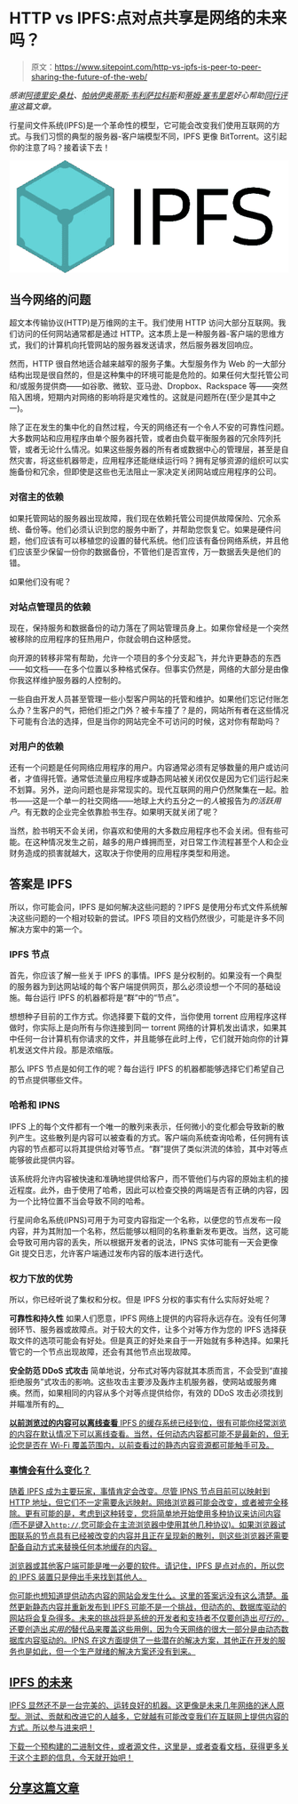 # HTTP vs IPFS:点对点共享是网络的未来吗？

> 原文：<https://www.sitepoint.com/http-vs-ipfs-is-peer-to-peer-sharing-the-future-of-the-web/>

*感谢[阿德里安·桑杜](https://www.sitepoint.com/author/asandu/)、[帕纳伊奥蒂斯·韦利萨拉科斯](https://www.sitepoint.com/author/pvelisarakos/)和[蒂姆·塞韦里恩](https://www.sitepoint.com/author/tseverien/)好心帮助[同行评审](https://www.sitepoint.com/introduction-to-sitepoints-peer-review/)这篇文章。*

行星间文件系统(IPFS)是一个革命性的模型，它可能会改变我们使用互联网的方式。与我们习惯的典型的服务器-客户端模型不同，IPFS 更像 BitTorrent。这引起你的注意了吗？接着读下去！

![IPFS logo](img/a164fa5359d2867046d2286ed2206710.png)

## 当今网络的问题

超文本传输协议(HTTP)是万维网的主干。我们使用 HTTP 访问大部分互联网。我们访问的任何网站通常都是通过 HTTP。这本质上是一种服务器-客户端的思维方式，我们的计算机向托管网站的服务器发送请求，然后服务器发回响应。

然而，HTTP 很自然地适合越来越窄的服务子集。大型服务作为 Web 的一大部分结构出现是很自然的，但是这种集中的环境可能是危险的。如果任何大型托管公司和/或服务提供商——如谷歌、微软、亚马逊、Dropbox、Rackspace 等——突然陷入困境，短期内对网络的影响将是灾难性的。这就是问题所在(至少是其中之一)。

除了正在发生的集中化的自然过程，今天的网络还有一个令人不安的可靠性问题。大多数网站和应用程序由单个服务器托管，或者由负载平衡服务器的冗余阵列托管，或者无论什么情况。如果这些服务器的所有者或数据中心的管理层，甚至是自然灾害，将这些机器带走，应用程序还能继续运行吗？拥有足够资源的组织可以实施备份和冗余，但即使是这些也无法阻止一家决定关闭网站或应用程序的公司。

### 对宿主的依赖

如果托管网站的服务器出现故障，我们现在依赖托管公司提供故障保险、冗余系统、备份等。他们必须认识到您的服务中断了，并帮助您恢复它。如果是硬件问题，他们应该有可以移植您的设置的替代系统。他们应该有备份网络系统，并且他们应该至少保留一份你的数据备份，不管他们是否宣传，万一数据丢失是他们的错。

如果他们没有呢？

### 对站点管理员的依赖

现在，保持服务和数据备份的动力落在了网站管理员身上。如果你曾经是一个突然被移除的应用程序的狂热用户，你就会明白这种感觉。

向开源的转移非常有帮助，允许一个项目的多个分支起飞，并允许更静态的东西——如文档——在多个位置以多种格式保存。但事实仍然是，网络的大部分是由像你我这样维护服务器的人控制的。

一些自由开发人员甚至管理一些小型客户网站的托管和维护。如果他们忘记付账怎么办？生客户的气，把他们拒之门外？被卡车撞了？是的，网站所有者在这些情况下可能有合法的选择，但是当你的网站完全不可访问的时候，这对你有帮助吗？

### 对用户的依赖

还有一个问题是任何网络应用程序的用户。内容通常必须有足够数量的用户或访问者，才值得托管。通常低流量应用程序或静态网站被关闭仅仅是因为它们运行起来不划算。另外，逆向问题也是非常现实的。现代互联网的用户仍然聚集在一起。脸书——这是一个单一的社交网络——地球上大约五分之一的*人*被报告为*的活跃用户*。有无数的企业完全依靠脸书生存。如果明天就关闭了呢？

当然，脸书明天不会关闭，你喜欢和使用的大多数应用程序也不会关闭。但有些可能。在这种情况发生之前，越多的用户蜂拥而至，对日常工作流程甚至个人和企业财务造成的损害就越大，这取决于你使用的应用程序类型和用途。

## 答案是 IPFS

所以，你可能会问，IPFS 是如何解决这些问题的？IPFS 是使用分布式文件系统解决这些问题的一个相对较新的尝试。IPFS 项目的文档仍然很少，可能是许多不同解决方案中的第一个。

### IPFS 节点

首先，你应该了解一些关于 IPFS 的事情。IPFS 是分权制的。如果没有一个典型的服务器为到达网站域的每个客户端提供网页，那么必须设想一个不同的基础设施。每台运行 IPFS 的机器都将是<q>群</q>中的<q>节点</q>。

想想种子目前的工作方式。你选择要下载的文件，当你使用 torrent 应用程序这样做时，你实际上是向所有与你连接到同一 torrent 网络的计算机发出请求，如果其中任何一台计算机有你请求的文件，并且能够在此时上传，它们就开始向你的计算机发送文件片段。那是浓缩版。

那么 IPFS 节点是如何工作的呢？每台运行 IPFS 的机器都能够选择它们希望自己的节点提供哪些文件。

### 哈希和 IPNS

IPFS 上的每个文件都有一个唯一的散列来表示，任何微小的变化都会导致新的散列产生。这些散列是内容可以被查看的方式。客户端向系统查询哈希，任何拥有该内容的节点都可以将其提供给对等节点。“群”提供了类似洪流的体验，其中对等点能够彼此提供内容。

该系统将允许内容被快速和准确地提供给客户，而不管他们与内容的原始主机的接近程度。此外，由于使用了哈希，因此可以检查交换的两端是否有正确的内容，因为一个比特位置不当会导致不同的哈希。

行星间命名系统(IPNS)可用于为可变内容指定一个名称，以便您的节点发布一段内容，并为其附加一个名称，然后能够以相同的名称重新发布更改。当然，这可能会导致可用内容的丢失，所以根据开发者的说法，IPNS 实体可能有一天会更像 Git 提交日志，允许客户端通过发布内容的版本进行迭代。

### 权力下放的优势

所以，你已经听说了集权和分权。但是 IPFS 分权的事实有什么实际好处呢？

**可靠性和持久性**
如果人们愿意，IPFS 网络上提供的内容将永远存在。没有任何薄弱环节、服务器或故障点。对于较大的文件，让多个对等方作为您的 IPFS 选择获取文件的选项可能会有好处。但是真正的好处来自于一开始就有多种选择。如果托管它的一个节点出现故障，还会有其他节点出现故障。

**安全防范 DDoS 式攻击**
简单地说，分布式对等内容就其本质而言，不会受到“直接拒绝服务”式攻击的影响。这些攻击主要涉及轰炸主机服务器，使网站或服务瘫痪。然而，如果相同的内容从多个对等点提供给你，有效的 DDoS 攻击必须找到并瞄准所有的<u>。</u>

 <u>**以前浏览过的内容可以离线查看**
IPFS 的缓存系统已经到位，很有可能你经常浏览的内容在默认情况下可以离线查看。当然，任何动态内容都可能不是最新的，但无论您是否在 Wi-Fi 覆盖范围内，以前查看过的静态内容资源都可能触手可及。

### 事情会有什么变化？

随着 IPFS 成为主要玩家，事情肯定会改变。尽管 IPNS 节点目前可以映射到 HTTP 地址，但它们不一定需要永远映射。网络浏览器可能会改变，或者被完全移除。更有可能的是，考虑到这种转变，您将简单地开始使用多种协议来访问内容(而不是键入`http://`,您可能会在主流浏览器中使用其他几种协议)。如果浏览器试图联系的节点具有已经被改变的内容并且正在呈现新的散列，则这些浏览器还需要配备自动方式来替换任何本地缓存的内容。

浏览器或其他客户端可能是唯一必要的软件。请记住，IPFS 是点对点的，所以您的 IPFS 装置只是伸出手来找到其他人。

你可能也想知道提供动态内容的网站会发生什么。这里的答案远没有这么清楚。虽然更新静态内容并重新发布到 IPFS 可能不是一个挑战，但动态的、数据库驱动的网站将会复杂得多。未来的挑战将是系统的开发者和支持者不仅要创造出*可行的*，还要创造出*实用的*替代品来覆盖这些用例，因为今天网络的很大一部分是由动态数据库内容驱动的。IPNS 在这方面提供了一些潜在的解决方案，其他正在开发的服务也是如此，但一个生产就绪的解决方案还没有到来。

## IPFS 的未来

IPFS 显然还不是一台完美的、运转良好的机器。这更像是未来几年网络的迷人原型。测试、贡献和改进它的人越多，它就越有可能改变我们在互联网上提供内容的方式。所以参与进来吧！

下载[一个预构建的二进制文件，或者源文件，这里是](https://ipfs.io/docs/install/ "IPFS Installation")，或者查看[文档](https://ipfs.io/docs/ "IPFS Docs")，获得更多关于这个主题的信息，今天就开始吧！</u> 

## <u>分享这篇文章</u>